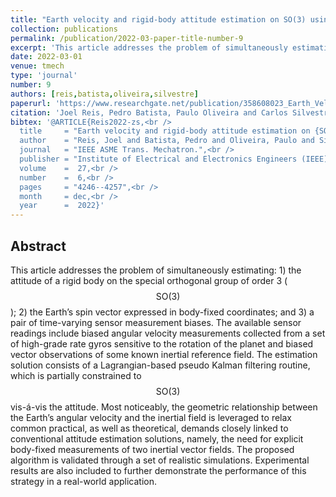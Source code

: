 ```yaml
---
title: "Earth velocity and rigid-body attitude estimation on SO(3) using biased measurements"
collection: publications
permalink: /publication/2022-03-paper-title-number-9
excerpt: 'This article addresses the problem of simultaneously estimating: 1) the attitude of a rigid body on the special orthogonal group of order 3; 2) the Earth’s spin vector expressed in body-fixed coordinates; and 3) a pair of time-varying sensor measurement biases.'
date: 2022-03-01
venue: tmech
type: 'journal'
number: 9
authors: [reis,batista,oliveira,silvestre]
paperurl: 'https://www.researchgate.net/publication/358608023_Earth_Velocity_and_Rigid-Body_Attitude_Estimation_on_SO3_Using_Biased_Measurements'
citation: 'Joel Reis, Pedro Batista, Paulo Oliveira and Carlos Silvestre, "Earth Velocity and Rigid-Body Attitude Estimation on SO(3) Using Biased Measurements," IEEE-ASME Transactions on Mechatronics, 2022, doi:10.1109/TMECH.2022.3152220.'
bibtex: '@ARTICLE{Reis2022-zs,<br />
  title     = "Earth velocity and rigid-body attitude estimation on {SO(3}) using biased measurements",<br />
  author    = "Reis, Joel and Batista, Pedro and Oliveira, Paulo and Silvestre, Carlos",<br />
  journal   = "IEEE ASME Trans. Mechatron.",<br />
  publisher = "Institute of Electrical and Electronics Engineers (IEEE)",<br />
  volume    =  27,<br />
  number    =  6,<br />
  pages     = "4246--4257",<br />
  month     = dec,<br />
  year      =  2022}'
---
```

**Abstract**
---
This article addresses the problem of simultaneously estimating: 1) the attitude of a rigid body on the special orthogonal group of order 3 ( $$\mathsf {SO}(3)$$ ); 2) the Earth’s spin vector expressed in body-fixed coordinates; and 3) a pair of time-varying sensor measurement biases.
The available sensor readings include biased angular velocity measurements collected from a set of high-grade rate gyros sensitive to the rotation of the planet and biased vector observations of some known inertial reference field.
The estimation solution consists of a Lagrangian-based pseudo Kalman filtering routine, which is partially constrained to $$\mathsf {SO}(3)$$ vis-á-vis the attitude.
Most noticeably, the geometric relationship between the Earth’s angular velocity and the inertial field is leveraged to relax common practical, as well as theoretical, demands closely linked to conventional attitude estimation solutions, namely, the need for explicit body-fixed measurements of two inertial vector fields.
The proposed algorithm is validated through a set of realistic simulations.
Experimental results are also included to further demonstrate the performance of this strategy in a real-world application.